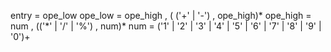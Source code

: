
entry = ope_low
ope_low = ope_high , ( ('+' | '-') , ope_high)*
ope_high = num , (('\*' | '/' | '\%') , num)*
num = ('1' | '2' | '3' | '4' | '5' | '6' | '7' | '8' | '9' | '0')+

